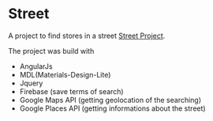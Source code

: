 # Street
A project to find stores in a street [Street Project](http://projetos.muhlucas.com/street/).

The project was build with 
  - AngularJs 
  - MDL(Materials-Design-Lite) 
  - Jquery
  - Firebase (save terms of search)
  - Google Maps API (getting geolocation of the searching)
  - Google Places API (getting informations about the street) 
